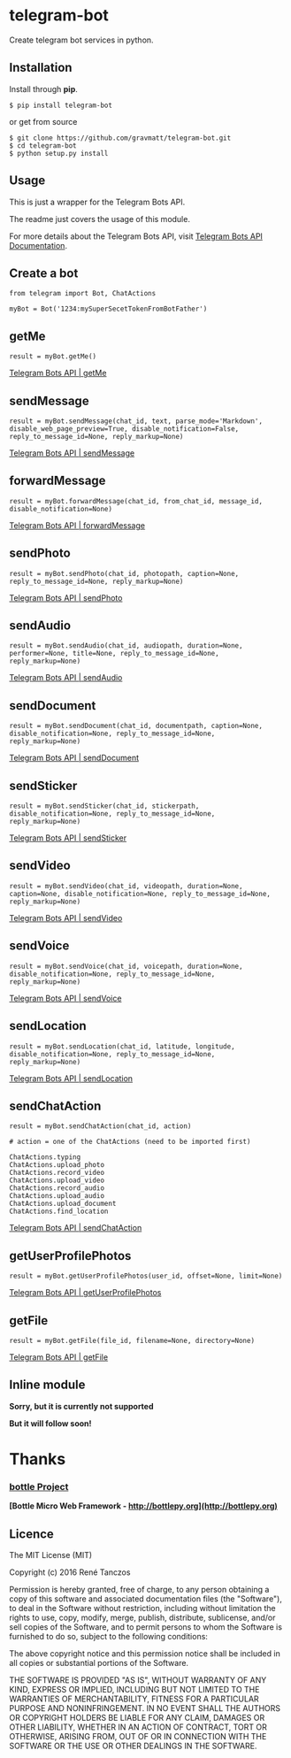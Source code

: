 # telegram-bot

Create telegram bot services in python.

## Installation

Install through **pip**.

```
$ pip install telegram-bot
```

or get from source

```
$ git clone https://github.com/gravmatt/telegram-bot.git
$ cd telegram-bot
$ python setup.py install
```

## Usage

This is just a wrapper for the Telegram Bots API.

The readme just covers the usage of this module.

For more details about the Telegram Bots API, visit [Telegram Bots API Documentation](https://core.telegram.org/bots/api).

## Create a bot

```
from telegram import Bot, ChatActions

myBot = Bot('1234:mySuperSecetTokenFromBotFather')
```

## getMe

```
result = myBot.getMe()
```

[Telegram Bots API | getMe](https://core.telegram.org/bots/api#getme)

## sendMessage

```
result = myBot.sendMessage(chat_id, text, parse_mode='Markdown', disable_web_page_preview=True, disable_notification=False, reply_to_message_id=None, reply_markup=None)
```

[Telegram Bots API | sendMessage](https://core.telegram.org/bots/api#sendmessage)

## forwardMessage

```
result = myBot.forwardMessage(chat_id, from_chat_id, message_id, disable_notification=None)
```

[Telegram Bots API | forwardMessage](https://core.telegram.org/bots/api#forwardmessage)

## sendPhoto

```
result = myBot.sendPhoto(chat_id, photopath, caption=None, reply_to_message_id=None, reply_markup=None)
```

[Telegram Bots API | sendPhoto](https://core.telegram.org/bots/api#sendphoto)

## sendAudio

```
result = myBot.sendAudio(chat_id, audiopath, duration=None, performer=None, title=None, reply_to_message_id=None, reply_markup=None)
```

[Telegram Bots API | sendAudio](https://core.telegram.org/bots/api#sendaudio)

## sendDocument

```
result = myBot.sendDocument(chat_id, documentpath, caption=None, disable_notification=None, reply_to_message_id=None, reply_markup=None)
```

[Telegram Bots API | sendDocument](https://core.telegram.org/bots/api#senddocument)

## sendSticker

```
result = myBot.sendSticker(chat_id, stickerpath, disable_notification=None, reply_to_message_id=None, reply_markup=None)
```

[Telegram Bots API | sendSticker](https://core.telegram.org/bots/api#sendsticker)

## sendVideo

```
result = myBot.sendVideo(chat_id, videopath, duration=None, caption=None, disable_notification=None, reply_to_message_id=None, reply_markup=None)
```

[Telegram Bots API | sendVideo](https://core.telegram.org/bots/api#sendvideo)

## sendVoice

```
result = myBot.sendVoice(chat_id, voicepath, duration=None, disable_notification=None, reply_to_message_id=None, reply_markup=None)
```

[Telegram Bots API | sendVoice](https://core.telegram.org/bots/api#sendvoice)

## sendLocation

```
result = myBot.sendLocation(chat_id, latitude, longitude, disable_notification=None, reply_to_message_id=None, reply_markup=None)
```

[Telegram Bots API | sendLocation](https://core.telegram.org/bots/api#sendlocation)

## sendChatAction

```
result = myBot.sendChatAction(chat_id, action)

# action = one of the ChatActions (need to be imported first)

ChatActions.typing
ChatActions.upload_photo
ChatActions.record_video
ChatActions.upload_video
ChatActions.record_audio
ChatActions.upload_audio
ChatActions.upload_document
ChatActions.find_location
```

[Telegram Bots API | sendChatAction](https://core.telegram.org/bots/api#sendchataction)

## getUserProfilePhotos

```
result = myBot.getUserProfilePhotos(user_id, offset=None, limit=None)
```

[Telegram Bots API | getUserProfilePhotos](https://core.telegram.org/bots/api#getuserprofilephotos)

## getFile

```
result = myBot.getFile(file_id, filename=None, directory=None)
```

[Telegram Bots API | getFile](https://core.telegram.org/bots/api#getfile)

## Inline module

**Sorry, but it is currently not supported**

**But it will follow soon!**

# Thanks

### [bottle Project](https://github.com/bottlepy/bottle)

**[Bottle Micro Web Framework - http://bottlepy.org](http://bottlepy.org)**

## Licence

The MIT License (MIT)

Copyright (c) 2016 René Tanczos

Permission is hereby granted, free of charge, to any person obtaining a copy
of this software and associated documentation files (the "Software"), to deal
in the Software without restriction, including without limitation the rights
to use, copy, modify, merge, publish, distribute, sublicense, and/or sell
copies of the Software, and to permit persons to whom the Software is
furnished to do so, subject to the following conditions:

The above copyright notice and this permission notice shall be included in all
copies or substantial portions of the Software.

THE SOFTWARE IS PROVIDED "AS IS", WITHOUT WARRANTY OF ANY KIND, EXPRESS OR
IMPLIED, INCLUDING BUT NOT LIMITED TO THE WARRANTIES OF MERCHANTABILITY,
FITNESS FOR A PARTICULAR PURPOSE AND NONINFRINGEMENT. IN NO EVENT SHALL THE
AUTHORS OR COPYRIGHT HOLDERS BE LIABLE FOR ANY CLAIM, DAMAGES OR OTHER
LIABILITY, WHETHER IN AN ACTION OF CONTRACT, TORT OR OTHERWISE, ARISING FROM,
OUT OF OR IN CONNECTION WITH THE SOFTWARE OR THE USE OR OTHER DEALINGS IN THE
SOFTWARE.

